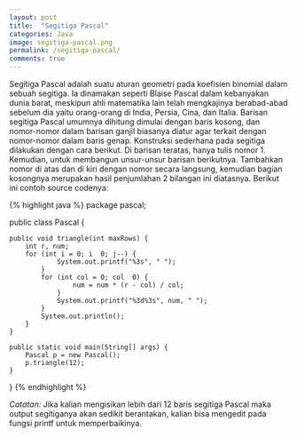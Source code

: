 ```yaml
---
layout: post
title:  "Segitiga Pascal"
categories: Java
image: segitiga-pascal.png
permalink: /segitiga-pascal/
comments: true
---
```

Segitiga Pascal adalah suatu aturan geometri pada koefisien binomial dalam sebuah segitiga. Ia dinamakan seperti Blaise Pascal dalam kebanyakan dunia barat, meskipun ahli matematika lain telah mengkajinya berabad-abad sebelum dia yaitu orang-orang di India, Persia, Cina, dan Italia. Barisan segitiga Pascal umumnya dihitung dimulai dengan baris kosong, dan nomor-nomor dalam barisan ganjil biasanya diatur agar terkait dengan nomor-nomor dalam baris genap. <!--more--> Konstruksi sederhana pada segitiga dilakukan dengan cara berikut. Di barisan teratas, hanya tulis nomor 1. Kemudian, untuk membangun unsur-unsur barisan berikutnya. Tambahkan nomor di atas dan di kiri dengan nomor secara langsung, kemudian bagian kosongnya merupakan hasil penjumlahan 2 bilangan ini diatasnya. Berikut ini contoh source codenya:

{% highlight java %}
package pascal;

public class Pascal {

    public void triangle(int maxRows) {
        int r, num;
        for (int i = 0; i  0; j--) {
                System.out.printf("%3s", " ");
            }
            for (int col = 0; col  0) {
                    num = num * (r - col) / col;
                }
                System.out.printf("%3d%3s", num, " ");
            }
            System.out.println();
        }
    }

    public static void main(String[] args) {
        Pascal p = new Pascal();
        p.triangle(12);
    }
}
{% endhighlight %}

*Catatan:* Jika kalian mengisikan lebih dari 12 baris segitiga Pascal maka output segitiganya akan sedikit berantakan, kalian bisa mengedit pada fungsi printf untuk memperbaikinya.
